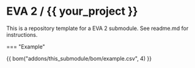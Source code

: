 # EVA 2 / {{ your_project }}

This is a repository template for a EVA 2 submodule. See readme.md for instructions.

=== "Example"

{{ bom("addons/this_submodule/bom/example.csv", 4) }}
